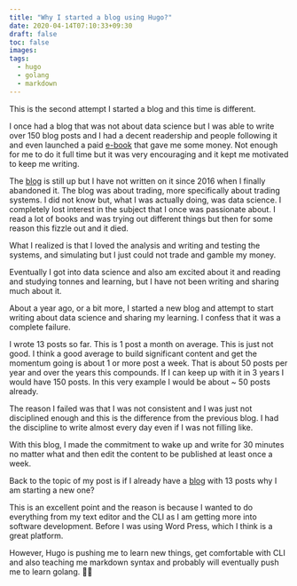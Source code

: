 ```yaml
---
title: "Why I started a blog using Hugo?"
date: 2020-04-14T07:10:33+09:30
draft: false
toc: false
images:
tags:
  - hugo
  - golang
  - markdown
---
```


This is the second attempt I started a blog and this time is different.

I once had a blog that was not about data science but I was able to write over 150 blog posts and I had a decent readership and people following it and even launched a paid [e-book](http://www.velaepavio.com/produtos/landing-page/) that gave me some money. Not enough for me to do it full time but it was very encouraging and it kept me motivated to keep me writing.

The [blog](www.velaepavio.com) is still up but I have not written on it since 2016 when I finally abandoned it. The blog was about trading, more specifically about trading systems. I did not know but, what I was actually doing, was data science.
I completely lost interest in the subject that I once was passionate about. I read a lot of books and was trying out different things but then for some reason this fizzle out and it died.

What I realized is that I loved the analysis and writing and testing the systems, and simulating but I just could not trade and gamble my money.

Eventually I got into data science and also am excited about it and reading and studying tonnes and learning, but I have not been writing and sharing much about it.

About a year ago, or a bit more, I started a new blog and attempt to start writing about data science and sharing my learning. I confess that it was a complete failure.

I wrote 13 posts so far. This is 1 post a month on average. This is just not good. I think a good average to build significant content and get the momentum going is about 1 or more post a week. That is about 50 posts per year and over the years this compounds. If I can keep up with it in 3 years I would have 150 posts. In this very example I would be about ~ 50 posts already.

The reason I failed was that I was not consistent and I was just not disciplined enough and this is the difference from the previous blog. I had the discipline to write almost every day even if I was not filling like.

With this blog, I made the commitment to wake up and write for 30 minutes no matter what and then edit the content to be published at least once a week.

Back to the topic of my post is if I already have a [blog](http://petodata.space/) with 13 posts why I am starting a new one?

This is an excellent point and the reason is because I wanted to do everything from my text editor and the CLI as I am getting more into software development. Before I was using Word Press, which I think is a great platform.

However, Hugo is pushing me to learn new things, get comfortable with CLI and also teaching me markdown syntax and probably will eventually push me to learn golang. 🖖🏻